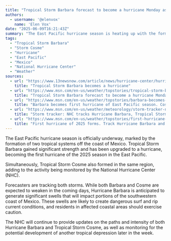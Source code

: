 ```yaml
---
title: "Tropical Storm Barbara forecast to become a hurricane Monday as Storm Cosme forms in the Pacific"
authors:
  - username: '@elenvox'
    name: 'Elen Vox'
date: "2025-06-09T16:21:43Z"
summary: "The East Pacific hurricane season is heating up with the formation of Tropical Storm Cosme and the strengthening of Tropical Storm Barbara into the region's first hurricane of 2025, both off the coast of Mexico."
tags:
  - "Tropical Storm Barbara"
  - "Storm Cosme"
  - "Hurricane"
  - "East Pacific"
  - "Mexico"
  - "National Hurricane Center"
  - "Weather"
sources:
  - url: "https://www.13newsnow.com/article/news/hurricane-center/hurriane-barbara-forms/507-bda7faab-4559-4bed-bfa6-af0fbc9f3dd7"
    title: "Tropical Storm Barbara becomes a hurricane"
  - url: "https://www.msn.com/en-us/weather/topstories/tropical-storm-barbara-forecast-to-become-a-hurricane-monday-as-storm-cosme-forms-in-the-pacific/ar-AA1Gmjbw"
    title: "Tropical Storm Barbara forecast to become a hurricane Monday as Storm Cosme forms in the Pacific"
  - url: "https://www.msn.com/en-us/weather/topstories/barbara-becomes-first-hurricane-of-east-pacific-season-cosme-wont-be-far-behind/ar-AA1Gmwnp"
    title: "Barbara becomes first hurricane of East Pacific season. Cosme won't be far behind"
  - url: "https://www.msn.com/en-us/weather/meteorology/storm-tracker-nhc-tracks-hurricane-barbara-tropical-storm-cosme/ar-AA1GmOQ1"
    title: "Storm tracker: NHC tracks Hurricane Barbara, Tropical Storm Cosme"
  - url: "https://www.msn.com/en-us/weather/topstories/first-hurricane-of-2025-forms-track-hurricane-barbara-and-tropical-storm-cosmes-paths/ar-AA1GnqQl"
    title: "First hurricane of 2025 forms. Track Hurricane Barbara and Tropical Storm Cosme's paths"
---
```


The East Pacific hurricane season is officially underway, marked by the formation of two tropical systems off the coast of Mexico. Tropical Storm Barbara gained significant strength and has been upgraded to a hurricane, becoming the first hurricane of the 2025 season in the East Pacific.

Simultaneously, Tropical Storm Cosme also formed in the same region, adding to the activity being monitored by the National Hurricane Center (NHC).

Forecasters are tracking both storms. While both Barbara and Cosme are expected to weaken in the coming days, Hurricane Barbara is anticipated to generate significant swells that will impact portions of the southwestern coast of Mexico. These swells are likely to create dangerous surf and rip current conditions, and residents in affected coastal areas should exercise caution.

The NHC will continue to provide updates on the paths and intensity of both Hurricane Barbara and Tropical Storm Cosme, as well as monitoring for the potential development of another tropical depression later in the week.
